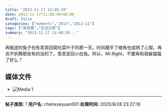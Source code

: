 ```yaml
---
title: "2013-11-17 13:48:39"
date: 2013-11-17T11:00:00+08:00
draft: false
categories: ["moments","2013","2013-11"]
tags: ["朋友圈","生活记录"]
summary: "2013-11-17 13:48:39..."
---
```


再叛逆的兔子也有乖乖回窝吃菜叶子的那一天。时间磨平了棱角也成熟了心智。再也不折腾那些有的没的了。乖乖变回小白兔。所以，Mr.Right，不要再和我躲猫猫了好么？

## 媒体文件

- ![Media 1](/Moments/photos/2013-11-17/201311171348390.jpg)

---

**帖子类型:** 1
**用户名:** chenxueyuan001
**处理时间:** 2025/8/28 23:27:16